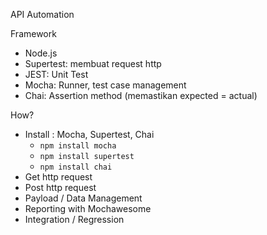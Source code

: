 API Automation

Framework
- Node.js
- Supertest: membuat request http
- JEST: Unit Test
- Mocha: Runner, test case management
- Chai: Assertion method (memastikan expected = actual)

How?
- Install : Mocha, Supertest, Chai
    - `npm install mocha`
    - `npm install supertest`
    - `npm install chai`
- Get http request
- Post http request
- Payload / Data Management
- Reporting with Mochawesome
- Integration / Regression